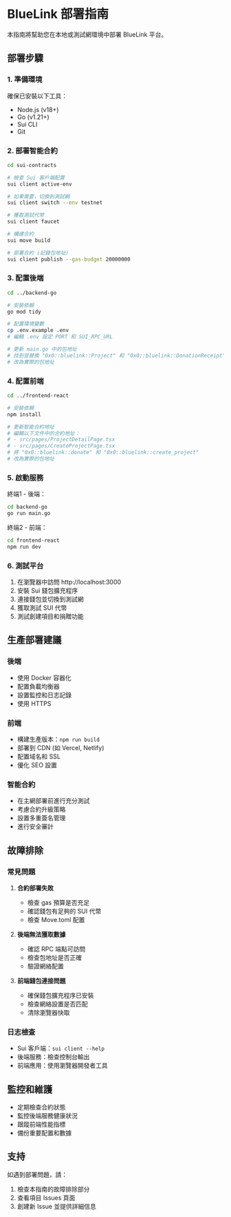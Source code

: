 # BlueLink 部署指南

本指南將幫助您在本地或測試網環境中部署 BlueLink 平台。

## 部署步驟

### 1. 準備環境

確保已安裝以下工具：
- Node.js (v18+)
- Go (v1.21+)
- Sui CLI
- Git

### 2. 部署智能合約

```bash
cd sui-contracts

# 檢查 Sui 客戶端配置
sui client active-env

# 如果需要，切換到測試網
sui client switch --env testnet

# 獲取測試代幣
sui client faucet

# 構建合約
sui move build

# 部署合約 (記錄包地址)
sui client publish --gas-budget 20000000
```

### 3. 配置後端

```bash
cd ../backend-go

# 安裝依賴
go mod tidy

# 配置環境變數
cp .env.example .env
# 編輯 .env 設定 PORT 和 SUI_RPC_URL

# 更新 main.go 中的包地址
# 找到並替換 "0x0::bluelink::Project" 和 "0x0::bluelink::DonationReceipt"
# 改為實際的包地址
```

### 4. 配置前端

```bash
cd ../frontend-react

# 安裝依賴
npm install

# 更新智能合約地址
# 編輯以下文件中的合約地址：
# - src/pages/ProjectDetailPage.tsx
# - src/pages/CreateProjectPage.tsx
# 將 "0x0::bluelink::donate" 和 "0x0::bluelink::create_project" 
# 改為實際的包地址
```

### 5. 啟動服務

終端1 - 後端：
```bash
cd backend-go
go run main.go
```

終端2 - 前端：
```bash
cd frontend-react  
npm run dev
```

### 6. 測試平台

1. 在瀏覽器中訪問 http://localhost:3000
2. 安裝 Sui 錢包擴充程序
3. 連接錢包並切換到測試網
4. 獲取測試 SUI 代幣
5. 測試創建項目和捐贈功能

## 生產部署建議

### 後端
- 使用 Docker 容器化
- 配置負載均衡器
- 設置監控和日志記錄
- 使用 HTTPS

### 前端
- 構建生產版本：`npm run build`
- 部署到 CDN (如 Vercel, Netlify)
- 配置域名和 SSL
- 優化 SEO 設置

### 智能合約
- 在主網部署前進行充分測試
- 考慮合約升級策略
- 設置多重簽名管理
- 進行安全審計

## 故障排除

### 常見問題

1. **合約部署失敗**
   - 檢查 gas 預算是否充足
   - 確認錢包有足夠的 SUI 代幣
   - 檢查 Move.toml 配置

2. **後端無法獲取數據**
   - 確認 RPC 端點可訪問
   - 檢查包地址是否正確
   - 驗證網絡配置

3. **前端錢包連接問題**
   - 確保錢包擴充程序已安裝
   - 檢查網絡設置是否匹配
   - 清除瀏覽器快取

### 日志檢查

- Sui 客戶端：`sui client --help`
- 後端服務：檢查控制台輸出
- 前端應用：使用瀏覽器開發者工具

## 監控和維護

- 定期檢查合約狀態
- 監控後端服務健康狀況
- 跟蹤前端性能指標
- 備份重要配置和數據

## 支持

如遇到部署問題，請：
1. 檢查本指南的故障排除部分
2. 查看項目 Issues 頁面
3. 創建新 Issue 並提供詳細信息
